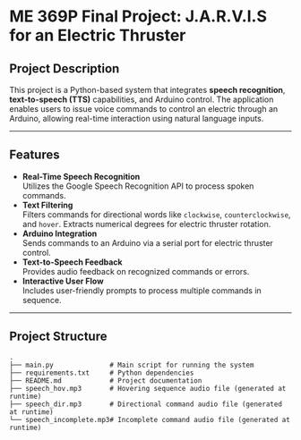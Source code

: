 # **ME 369P Final Project: J.A.R.V.I.S for an Electric Thruster**

## **Project Description**
This project is a Python-based system that integrates **speech recognition**, **text-to-speech (TTS)** capabilities, and Arduino control. The application enables users to issue voice commands to control an electric through an Arduino, allowing real-time interaction using natural language inputs.

---

## **Features**
- **Real-Time Speech Recognition**  
  Utilizes the Google Speech Recognition API to process spoken commands.
- **Text Filtering**  
  Filters commands for directional words like `clockwise`, `counterclockwise`, and `hover`. Extracts numerical degrees for electric thruster rotation.
- **Arduino Integration**  
  Sends commands to an Arduino via a serial port for electric thruster control.
- **Text-to-Speech Feedback**  
  Provides audio feedback on recognized commands or errors.
- **Interactive User Flow**  
  Includes user-friendly prompts to process multiple commands in sequence.

---

## **Project Structure**
```plaintext
.
├── main.py              # Main script for running the system
├── requirements.txt     # Python dependencies
├── README.md            # Project documentation
├── speech_hov.mp3       # Hovering sequence audio file (generated at runtime)
├── speech_dir.mp3       # Directional command audio file (generated at runtime)
└── speech_incomplete.mp3# Incomplete command audio file (generated at runtime)
